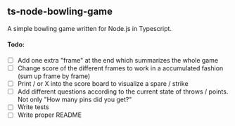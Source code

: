 ## ts-node-bowling-game

A simple bowling game written for Node.js in Typescript.

#### Todo:

- [ ] Add one extra "frame" at the end which summarizes the whole game  
- [ ] Change score of the different frames to work in a accumulated fashion (sum up frame by frame)  
- [ ] Print / or X into the score board to visualize a spare / strike  
- [ ] Add different questions according to the current state of throws / points. Not only "How many pins did you get?"  
- [ ] Write tests  
- [ ] Write proper README
